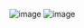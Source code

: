 ![image](https://github.com/HenokWork/henok/assets/156368388/e0e52393-3c89-4f36-8ecf-617dfeab3665)
![image](https://github.com/HenokWork/henok/assets/156368388/44016511-c2dd-4e0f-a323-79e1ecfec3a0)
